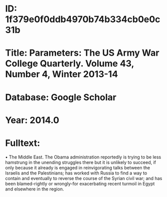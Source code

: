 # ID: 1f379e0f0ddb4970b74b334cb0e0c31b
# Title: Parameters: The US Army War College Quarterly. Volume 43, Number 4, Winter 2013-14
# Database: Google Scholar
# Year: 2014.0
# Fulltext:
• The Middle East.
The Obama administration reportedly is trying to be less hamstrung in the unending struggles there but it is unlikely to succeed, if only because it already is engaged in reinvigorating talks between the Israelis and the Palestinians; has worked with Russia to find a way to contain and eventually to reverse the course of the Syrian civil war; and has been blamed-rightly or wrongly-for exacerbating recent turmoil in Egypt and elsewhere in the region.